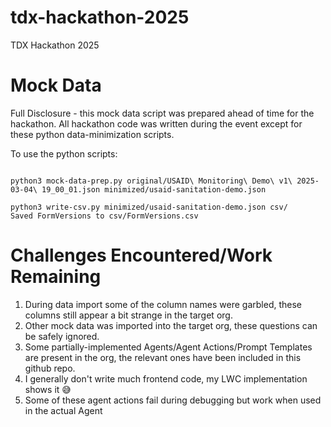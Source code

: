 # tdx-hackathon-2025
TDX Hackathon 2025

# Mock Data

Full Disclosure - this mock data script was prepared ahead of time for the hackathon. All hackathon code was written during the event except for these python data-minimization scripts.

To use the python scripts:
```

python3 mock-data-prep.py original/USAID\ Monitoring\ Demo\ v1\ 2025-03-04\ 19_00_01.json minimized/usaid-sanitation-demo.json

python3 write-csv.py minimized/usaid-sanitation-demo.json csv/
Saved FormVersions to csv/FormVersions.csv

```

# Challenges Encountered/Work Remaining

1. During data import some of the column names were garbled, these columns still appear a bit strange in the target org.
2. Other mock data was imported into the target org, these questions can be safely ignored.
3. Some partially-implemented Agents/Agent Actions/Prompt Templates are present in the org, the relevant ones have been included in this github repo.
4. I generally don't write much frontend code, my LWC implementation shows it 😅
5. Some of these agent actions fail during debugging but work when used in the actual Agent